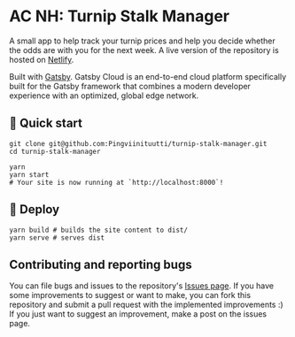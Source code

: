 # AC NH: Turnip Stalk Manager

A small app to help track your turnip prices and help you decide whether the odds are with you for the next week.
A live version of the repository is hosted on [Netlify](https://turnip-stalk-manager.netlify.app/).

Built with [Gatsby](https://www.gatsbyjs.com/docs/quick-start/).
Gatsby Cloud is an end-to-end cloud platform specifically built for the Gatsby framework that combines a modern developer experience with an optimized, global edge network.

## 🚀 Quick start

```shell
git clone git@github.com:Pingviinituutti/turnip-stalk-manager.git
cd turnip-stalk-manager

yarn
yarn start
# Your site is now running at `http://localhost:8000`!
```

## 💫 Deploy

```shell
yarn build # builds the site content to dist/
yarn serve # serves dist
```

## Contributing and reporting bugs

You can file bugs and issues to the repository's [Issues page](https://github.com/Pingviinituutti/turnip-stalk-manager/issues).
If you have some improvements to suggest or want to make, you can fork this repository and submit a pull request with the implemented improvements :) If you just want to suggest an improvement, make a post on the issues page.